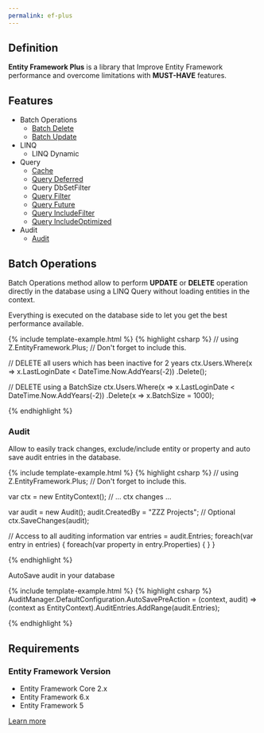 ```yaml
---
permalink: ef-plus 
---
```


## Definition

**Entity Framework Plus** is a library that Improve Entity Framework performance and overcome limitations with **MUST-HAVE** features.

## Features

- Batch Operations
  - [Batch Delete](/batch-delete)
  - [Batch Update](/batch-update)
- LINQ
  - LINQ Dynamic
- Query
  - [Cache](/cache)
  - [Query Deferred](/deferred-query)
  - Query DbSetFilter
  - [Query Filter](/filter)
  - [Query Future](/future)
  - [Query IncludeFilter](/include-filter)
  - [Query IncludeOptimized](/include-optimized)
- Audit
  - [Audit](/audit)

## Batch Operations

Batch Operations method allow to perform **UPDATE** or **DELETE** operation directly in the database using a LINQ Query without loading entities in the context.

Everything is executed on the database side to let you get the best performance available.

{% include template-example.html %} 
{% highlight csharp %}
// using Z.EntityFramework.Plus; // Don't forget to include this.

// DELETE all users which has been inactive for 2 years
ctx.Users.Where(x => x.LastLoginDate < DateTime.Now.AddYears(-2))
         .Delete();

// DELETE using a BatchSize
ctx.Users.Where(x => x.LastLoginDate < DateTime.Now.AddYears(-2))
         .Delete(x => x.BatchSize = 1000);

{% endhighlight %}


### Audit

Allow to easily track changes, exclude/include entity or property and auto save audit entries in the database.

{% include template-example.html %} 
{% highlight csharp %}
// using Z.EntityFramework.Plus; // Don't forget to include this.

var ctx = new EntityContext();
// ... ctx changes ...

var audit = new Audit();
audit.CreatedBy = "ZZZ Projects"; // Optional
ctx.SaveChanges(audit);

// Access to all auditing information
var entries = audit.Entries;
foreach(var entry in entries)
{
    foreach(var property in entry.Properties)
    {
    }
}

{% endhighlight %}

AutoSave audit in your database

{% include template-example.html %} 
{% highlight csharp %}
AuditManager.DefaultConfiguration.AutoSavePreAction = (context, audit) =>
    (context as EntityContext).AuditEntries.AddRange(audit.Entries);

{% endhighlight %}

## Requirements

### Entity Framework Version

 - Entity Framework Core 2.x
 - Entity Framework 6.x
 - Entity Framework 5

[Learn more](http://entityframework-plus.net/)
